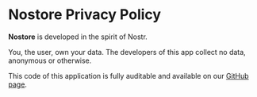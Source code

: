 # Nostore Privacy Policy

**Nostore** is developed in the spirit of Nostr.

You, the user, own your data. The developers of this app collect no data, anonymous or otherwise.

This code of this application is fully auditable and available on our [GitHub page](https://github.com/ursuscamp/nostore).